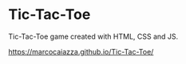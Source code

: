 # Tic-Tac-Toe
Tic-Tac-Toe game created with HTML, CSS and JS.

https://marcocaiazza.github.io/Tic-Tac-Toe/
